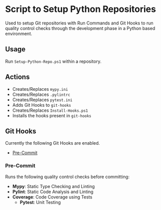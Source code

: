# Script to Setup Python Repositories

Used to setup Git repositories with Run Commands and Git Hooks to run quality control checks through
the development phase in a Python based environment.

## Usage

Run `Setup-Python-Repo.ps1` within a repository.

## Actions

- Creates/Replaces `mypy.ini`
- Creates/Replaces `.pylintrc`
- Creates/Replaces `pytest.ini`
- Adds Git Hooks to `git-hooks`
- Creates/Replaces `Install-Hooks.ps1`
- Installs the hooks present in `git-hooks`

## Git Hooks

Currently the following Git Hooks are enabled.

- [Pre-Commit](#pre-commit)

<a id="pre-commit"></a>
### Pre-Commit

Runs the following quality control checks before committing:

- **Mypy**: Static Type Checking and Linting
- **Pylint**: Static Code Analysis and Linting
- **Coverage**: Code Coverage using Tests
    - **Pytest**: Unit Testing
